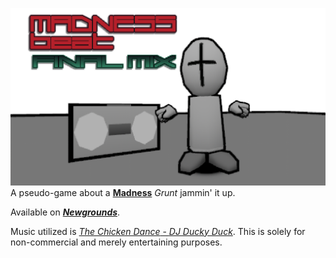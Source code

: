![lol](adv/mbfm.png)
A pseudo-game about a [**Madness**](https://www.newgrounds.com/collection/madness) *Grunt* jammin' it up. 

Available on [***Newgrounds***](https://www.newgrounds.com/portal/view/802091).

Music utilized is [*The Chicken Dance* - *DJ Ducky Duck*](https://www.youtube.com/watch?v=MgV9bn1E_WE). This is solely for non-commercial and merely entertaining purposes.
